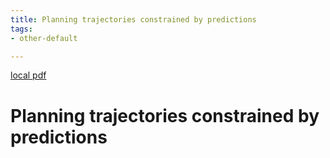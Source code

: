 ```yaml
---
title: Planning trajectories constrained by predictions
tags:
- other-default

---
```


[local pdf](../../../pdfs/Planning%20trajectories%20constrained%20by%20predictions.pdf)

# Planning trajectories constrained by predictions
